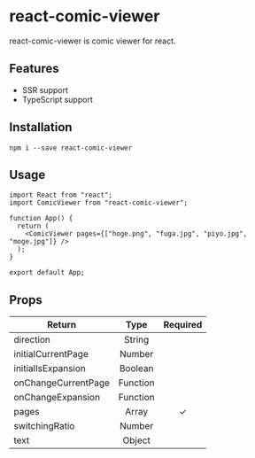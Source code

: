 # react-comic-viewer

react-comic-viewer is comic viewer for react.

## Features

- SSR support
- TypeScript support

## Installation

`npm i --save react-comic-viewer`

## Usage

```tsx
import React from "react";
import ComicViewer from "react-comic-viewer";

function App() {
  return (
    <ComicViewer pages={["hoge.png", "fuga.jpg", "piyo.jpg", "moge.jpg"]} />
  );
}

export default App;
```

## Props

| Return              |   Type   | Required |
| ------------------- | :------: | :------: |
| direction           |  String  |          |
| initialCurrentPage  |  Number  |          |
| initialIsExpansion  | Boolean  |          |
| onChangeCurrentPage | Function |          |
| onChangeExpansion   | Function |          |
| pages               |  Array   |    ✓     |
| switchingRatio      |  Number  |          |
| text                |  Object  |          |
